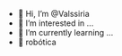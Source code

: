 - 👋 Hi, I’m @Valssiria
- 👀 I’m interested in ...
- 🌱 I’m currently learning ...
- 🦾 robótica
<!---
Valssiria/Valssiria is a ✨ special ✨ repository because its `README.md` (this file) appears on your GitHub profile.
You can click the Preview link to take a look at your changes.
--->
